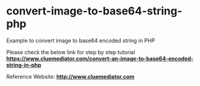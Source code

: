 # convert-image-to-base64-string-php
Example to convert image to base64 encoded string in PHP

Please check the below link for step by step tutorial
**https://www.cluemediator.com/convert-an-image-to-base64-encoded-string-in-php**

Reference Website: **http://www.cluemediator.com**